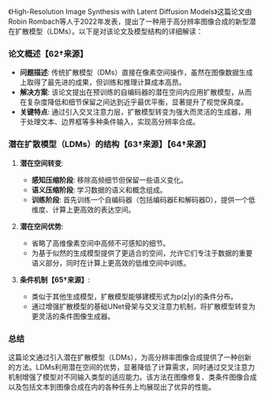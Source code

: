 《High-Resolution Image Synthesis with Latent Diffusion Models》这篇论文由Robin Rombach等人于2022年发表，提出了一种用于高分辨率图像合成的新型潜在扩散模型（LDMs）。以下是对该论文及模型结构的详细解读：

### 论文概述【62†来源】

- **问题描述**: 传统扩散模型（DMs）直接在像素空间操作，虽然在图像数据生成上取得了最先进的成果，但训练和推理计算成本高昂。
- **解决方案**: 该论文提出在预训练的自编码器的潜在空间内应用扩散模型，从而在复杂度降低和细节保留之间达到近乎最优平衡，显著提升了视觉保真度。
- **关键特点**: 通过引入交叉注意力层，扩散模型转变为强大而灵活的生成器，用于处理文本、边界框等多种条件输入，实现高分辨率合成。

### 潜在扩散模型（LDMs）的结构【63†来源】【64†来源】

1. **潜在空间转变**:

   - **感知压缩阶段**: 移除高频细节但保留一些语义变化。
   - **语义压缩阶段**: 学习数据的语义和概念组成。
   - **训练阶段**: 首先训练一个自编码器（包括编码器E和解码器D），提供一个低维度、计算上更高效的表达空间。
2. **潜在空间优势**:

   - 省略了高维像素空间中高频不可感知的细节。
   - 为基于似然的生成模型提供了更适合的空间，允许它们专注于数据的重要语义部分，同时在计算上更高效的低维空间中训练。
3. **条件机制【65†来源】**:

   - 类似于其他生成模型，扩散模型能够建模形式为p(z|y)的条件分布。
   - 通过增强扩散模型的基础UNet骨架与交叉注意力机制，将扩散模型转变为更灵活的条件图像生成器。

### 总结

这篇论文通过引入潜在扩散模型（LDMs），为高分辨率图像合成提供了一种创新的方法。LDMs利用潜在空间的优势，显著降低了计算需求，同时通过交叉注意力机制增强了模型对不同输入类型的适应能力。该方法在图像修复、类条件图像合成以及包括文本到图像合成在内的各种任务上均展现出了优异的性能。
